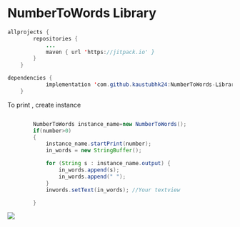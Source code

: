 # NumberToWords Library


```java
allprojects {
		repositories {
			...
			maven { url 'https://jitpack.io' }
		}
	}
```

```java
dependencies {
	        implementation 'com.github.kaustubhk24:NumberToWords-Library:Tag'
	}
```


To print , create instance
```java

        NumberToWords instance_name=new NumberToWords();
        if(number>0)
        {
            instance_name.startPrint(number);
            in_words = new StringBuffer();

            for (String s : instance_name.output) {
                in_words.append(s);
                in_words.append(" ");
            }
            inwords.setText(in_words); //Your textview

        }

```
[![](https://jitpack.io/v/kaustubhk24/NumberToWords-Library.svg)](https://jitpack.io/#kaustubhk24/NumberToWords-Library)
